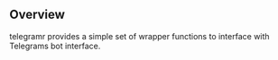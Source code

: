 
## Overview
telegramr provides a simple set of wrapper functions to interface with Telegrams bot interface.

